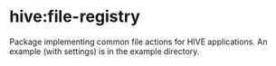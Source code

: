 hive:file-registry
====================

Package implementing common file actions for HIVE applications. An example (with settings) is in the example directory.
